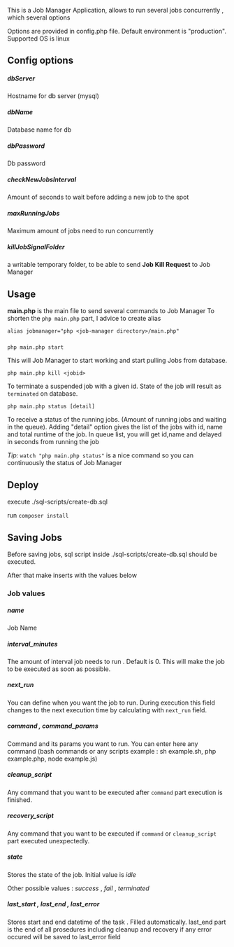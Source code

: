 This is a Job Manager Application, allows to run several jobs concurrently , which several options

Options are provided in config.php file.
Default environment is "production".
Supported OS is linux

## Config options
##### dbServer
Hostname for db server (mysql)
##### dbName
Database name for db
##### dbPassword
Db password
##### checkNewJobsInterval
Amount of seconds to wait before adding a new job to the spot
##### maxRunningJobs
Maximum amount of jobs need to run concurrently
##### killJobSignalFolder
a writable temporary folder, to be able to send **Job Kill Request** to Job Manager

## Usage 
**main.php** is the main file to send several commands to Job Manager
To shorten the ``php main.php`` part, I advice to create alias
```
alias jobmanager="php <job-manager directory>/main.php"
```
#####
```
php main.php start
```
This will Job Manager to start working and start pulling Jobs from database.
```
php main.php kill <jobid>
```
To terminate a suspended job with a given id. State of the job will result as ```terminated``` on database.
```
php main.php status [detail]
``` 
To receive a status of the running jobs. (Amount of running jobs and waiting in the queue).
Adding "detail" option gives the list of the jobs with id, name and total runtime of the job.
In queue list, you will get id,name and delayed in seconds from running the job

_Tip:_
```watch "php main.php status"``` is a nice command so you can continuously the status of Job Manager

## Deploy
execute ./sql-scripts/create-db.sql

run ``composer install``
## Saving Jobs
Before saving jobs, sql script inside ./sql-scripts/create-db.sql should be executed.

After that make inserts with the values below

### Job values
##### name
Job Name
##### interval_minutes
The amount of interval job needs to run . Default is 0. This will make the job to be executed as soon as possible.

##### next_run
You can define when you want the job to run. During execution this field changes to the next execution time by calculating with ``next_run`` field.

##### command , command_params
Command and its params you want to run. You can enter here any command (bash commands or any scripts example : sh example.sh, php example.php, node example.js)

##### cleanup_script
Any command that you want to be executed after ``command`` part execution is finished.

##### recovery_script
Any command that you want to be executed if ``command`` or ``cleanup_script`` part executed unexpectedly.

##### state
Stores the state of the job. Initial value is _idle_

Other possible values : _success_ , _fail_ , _terminated_
##### last_start , last_end , last_error
Stores start and end datetime of the task . Filled automatically. last_end part is the end of all prosedures including cleanup and recovery
if any error occured will be saved to last_error field
